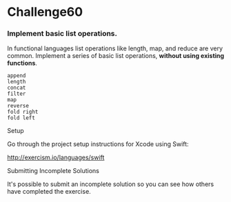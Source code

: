 # Challenge60

### Implement basic list operations.

In functional languages list operations like length, map, and reduce are very common. Implement a series of basic list operations, **without using existing functions**.

```
append
length
concat
filter
map
reverse
fold right
fold left
```

Setup

Go through the project setup instructions for Xcode using Swift:

http://exercism.io/languages/swift

Submitting Incomplete Solutions

It's possible to submit an incomplete solution so you can see how others have completed the exercise.
